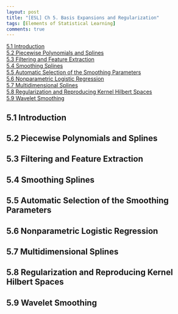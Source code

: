 ```yaml
---
layout: post
title: "[ESL] Ch 5. Basis Expansions and Regularization"
tags: [Elements of Statistical Learning]
comments: true
---
```

<!--ts-->
[5.1 Introduction](#5.1-introduction)  
[5.2 Piecewise Polynomials and Splines](#5.2-piecewise-polynomials-and-splines)  
[5.3 Filtering and Feature Extraction](#5.3-filtering-and-feature-extraction)  
[5.4 Smoothing Splines](#5.4-smoothing-splines)  
[5.5 Automatic Selection of the Smoothing Parameters](#5.5-automatic-selection-of-the-smoothing-parameters)  
[5.6 Nonparametric Logistic Regression](#5.6-nonparametric-logistic-regression)  
[5.7 Multidimensional Splines](#5.7-multidimensional-splines)  
[5.8 Regularization and Reproducing Kernel Hilbert Spaces](#5.8-regularization-and-reproducing-kernel-hilbert-spaces)  
[5.9 Wavelet Smoothing](#5.9-wavelet-smoothing)  
<!--te-->

## 5.1 Introduction  
## 5.2 Piecewise Polynomials and Splines  
## 5.3 Filtering and Feature Extraction  
## 5.4 Smoothing Splines  
## 5.5 Automatic Selection of the Smoothing Parameters  
## 5.6 Nonparametric Logistic Regression  
## 5.7 Multidimensional Splines  
## 5.8 Regularization and Reproducing Kernel Hilbert Spaces  
## 5.9 Wavelet Smoothing  
